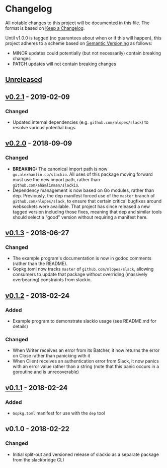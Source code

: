 # Changelog

All notable changes to this project will be documented in this file. The format
is based on [Keep a Changelog].

Until v1.0.0 is tagged (no guarantees about when or if this will happen), this
project adheres to a scheme based on [Semantic Versioning] as follows:

* MINOR updates could potentially (but not necessarily) contain breaking
  changes
* PATCH updates will not contain breaking changes

[Keep a Changelog]: http://keepachangelog.com/en/1.0.0/
[Semantic Versioning]: http://semver.org/spec/v2.0.0.html

## [Unreleased]

## [v0.2.1] - 2019-02-09
### Changed
- Updated internal dependencies (e.g. `github.com/nlopes/slack`) to resolve
  various potential bugs.

## [v0.2.0] - 2018-09-09
### Changed
- **BREAKING:** The canonical import path is now `go.alexhamlin.co/slackio`.
  All uses of this package moving forward must use the new import path, rather
  than `github.com/ahamlinman/slackio`.
- Dependency management is now based on Go modules, rather than dep.
  Previously, the dep manifest forced use of the `master` branch of
  `github.com/nlopes/slack`, to ensure that certain critical bugfixes around
  websockets were available. That project has since released a new tagged
  version including those fixes, meaning that dep and similar tools should
  select a "good" version without requiring a manifest here.

## [v0.1.3] - 2018-06-27
### Changed
- The example program's documentation is now in godoc comments (rather than the
  README).
- Gopkg.toml now tracks `master` of `github.com/nlopes/slack`, allowing
  consumers to update that package without overriding (massively overbearing)
  constraints from slackio.

## [v0.1.2] - 2018-02-24
### Added
- Example program to demonstrate slackio usage (see README.md for details)

### Changed
- When Writer receives an error from its Batcher, it now returns the error on
  Close rather than panicking with it
- When Client receives an authentication error from Slack, it now panics with
  an error value rather than a string (note that this panic occurs in a
  goroutine and is unrecoverable)

## [v0.1.1] - 2018-02-24
### Added
- `Gopkg.toml` manifest for use with the `dep` tool

## v0.1.0 - 2018-02-22
### Changed
- Initial split-out and versioned release of slackio as a separate package from
  the slackbridge CLI

[Unreleased]: https://github.com/ahamlinman/slackio/compare/v0.2.1...HEAD
[v0.2.1]: https://github.com/ahamlinman/slackio/compare/v0.2.0...v0.2.1
[v0.2.0]: https://github.com/ahamlinman/slackio/compare/v0.1.3...v0.2.0
[v0.1.3]: https://github.com/ahamlinman/slackio/compare/v0.1.2...v0.1.3
[v0.1.2]: https://github.com/ahamlinman/slackio/compare/v0.1.1...v0.1.2
[v0.1.1]: https://github.com/ahamlinman/slackio/compare/v0.1.0...v0.1.1
